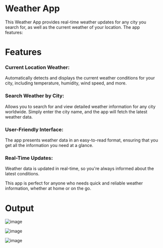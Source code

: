 # Weather App
This Weather App provides real-time weather updates for any city you search for, as well as the current weather of your location. The app features:
# Features
### Current Location Weather: 
Automatically detects and displays the current weather conditions for your city, including temperature, humidity, wind speed, and more.

### Search Weather by City: 
Allows you to search for and view detailed weather information for any city worldwide. Simply enter the city name, and the app will fetch the latest weather data.

### User-Friendly Interface: 
The app presents weather data in an easy-to-read format, ensuring that you get all the information you need at a glance.

### Real-Time Updates: 
Weather data is updated in real-time, so you're always informed about the latest conditions.

This app is perfect for anyone who needs quick and reliable weather information, whether at home or on the go.

# Output

![image](https://github.com/user-attachments/assets/02301d7b-c981-4080-a3ad-ba696933e1d4)

![image](https://github.com/user-attachments/assets/0d671bf9-328d-48ce-aad0-00f944e362e7)

![image](https://github.com/user-attachments/assets/5091c04d-4c91-46e3-b68b-a961c80775d7)


